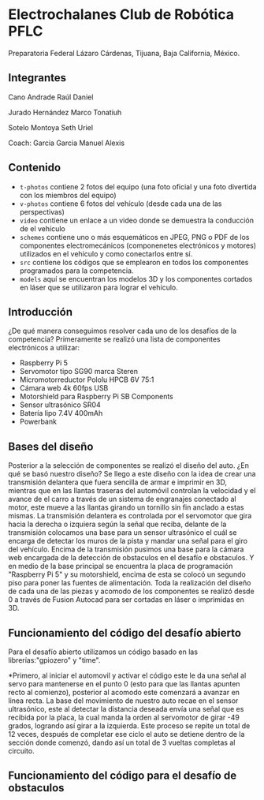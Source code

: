 Electrochalanes Club de Robótica PFLC
====

Preparatoria Federal Lázaro Cárdenas, Tijuana, Baja California, México.

## Integrantes
Cano Andrade Raúl Daniel

Jurado Hernández Marco Tonatiuh

Sotelo Montoya Seth Uriel

Coach: Garcia Garcia Manuel Alexis

## Contenido

* `t-photos` contiene 2 fotos del equipo (una foto oficial y una foto divertida con los miembros del equipo)
* `v-photos` contiene 6 fotos del vehículo (desde cada una de las perspectivas)
* `video` contiene un enlace a un video donde se demuestra la conducción de el vehículo
* `schemes` contiene uno o más esquemáticos en JPEG, PNG o PDF de los componentes electromecánicos (componenetes electrónicos y motores) utilizados en el vehículo y como conectarlos entre sí.
* `src` contiene los códigos que se emplearon en todos los componentes programados para la competencia.
* `models` aquí se encuentran los modelos 3D y los componentes cortados en láser que se utilizaron para lograr el vehículo.

## Introducción

¿De qué manera conseguimos resolver cada uno de los desafíos de la competencia?
Primeramente se realizó una lista de componentes electrónicos a utilizar:
* Raspberry Pi 5
* Servomotor tipo SG90 marca Steren
* Micromotorreductor Pololu HPCB 6V 75:1
* Cámara web 4k 60fps USB
* Motorshield para Raspberry Pi SB Components
* Sensor ultrasónico SR04
* Batería lipo 7.4V 400mAh
* Powerbank

## Bases del diseño
Posterior a la selección de componentes se realizó el diseño del auto. ¿En qué se basó nuestro diseño?
Se llego a este diseño con la idea de crear una transmisión delantera que fuera sencilla de armar e imprimir en 3D, mientras que en las llantas traseras del automóvil controlan la velocidad y el avance de el carro a través de un sistema de engranajes conectado al motor, este mueve a las llantas girando un tornillo sin fin anclado a estas mismas.
La transmisión delantera es controlada por el servomotor que gira hacia la derecha o izquiera según la señal que reciba, delante de la transmisión colocamos una base para un sensor ultrasónico el cuál se encarga de detectar los muros de la pista y mandar una señal para el giro del vehículo. Encima de la transmisión pusimos una base para la cámara web encargada de la detección de obstaculos en el desafío e obstaculos. Y en medio de la base principal se encuentra la placa de programación "Raspberry Pi 5" y su motorshield, encima de esta se colocó un segundo piso para poner las fuentes de alimentación. Toda la realización del diseño de cada una de las piezas y acomodo de los componentes se realizó desde 0 a través de Fusion Autocad para ser cortadas en láser o imprimidas en 3D.

## Funcionamiento del código del desafío abierto
Para el desafío abierto utilizamos un código basado en las librerías:"gpiozero" y "time".

*Primero, al iniciar el automovil y activar el código este le da una señal al servo para mantenerse en el punto 0 (esto para que las llantas apunten recto al comienzo), posterior al acomodo este comenzará a avanzar en linea recta. La base del movimiento de nuestro auto recae en el sensor ultrasónico, este al detectar la distancia deseada envía una señal que es recibida por la placa, la cual manda la orden al servomotor de girar -49 grados, logrando así girar a la izquierda. Este proceso se repite un total de 12 veces, después de completar ese ciclo el auto se detiene dentro de la sección donde comenzó, dando así un total de 3 vueltas completas al circuito.

## Funcionamiento del código para el desafío de obstaculos

